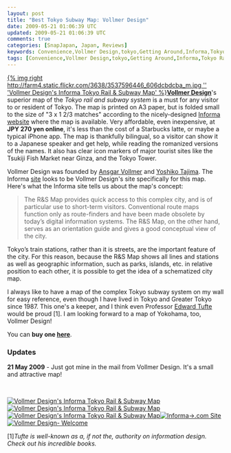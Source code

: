 ```yaml
---           
layout: post
title: "Best Tokyo Subway Map: Vollmer Design"
date: 2009-05-21 01:06:39 UTC
updated: 2009-05-21 01:06:39 UTC
comments: true
categories: [SnapJapan, Japan, Reviews]
keywords: Convenience,Vollmer Design,tokyo,Getting Around,Informa,Tokyo Rail and Subway Map
tags: [Convenience,Vollmer Design,tokyo,Getting Around,Informa,Tokyo Rail and Subway Map]
---
```

 


[{% img right http://farm4.static.flickr.com/3638/3537596446_606dcbdcba_m.jpg '' 'Vollmer Design's Informa Tokyo Rail & Subway Map' %}](http://www.flickr.com/photos/81796435@N00/3537596446 "View 'Vollmer Design's Informa Tokyo Rail & Subway Map' on Flickr.com")[**Vollmer Design**](http://www.vollmer-design.com/)'s superior map of the _Tokyo rail and subway system_ is a must for any visitor to or resident of Tokyo. The map is printed on A3 paper, but is folded small to the size of "3 x 1 2/3 matches" according to the nicely-designed [Informa website](http://informa-v.com/EN/index.php) where the map is available. Very affordable, even inexpensive, at **JPY 270 yen online**, it's less than the cost of a Starbucks latte, or maybe a typical iPhone app. The map is thankfully bilingual, so a visitor can show it to a Japanese speaker and get help, while reading the romanized versions of the names. It also has clear icon markers of major tourist sites like the Tsukiji Fish Market near Ginza, and the Tokyo Tower.  




Vollmer Design was founded by [Ansgar Vollmer](http://www.vollmer-design.com/VD/page/vollmer) and [Yoshiko Tajima](http://www.vollmer-design.com/VD/page/tajima). The Informa [site](http://informa-v.com/EN/index.php) looks to be Vollmer Design's site specifically for this map. Here's what the Informa site tells us about the map's concept:




> The R&S Map provides quick access to this complex city, and is of particular use to short-term visitors. Conventional route maps function only as route-finders and have been made obsolete by today’s digital information systems. The R&S Map, on the other hand, serves as an orientation guide and gives a good conceptual view of the city.




Tokyo’s train stations, rather than it is streets, are the important feature of the city. For this reason, because the R&S Map shows all lines and stations as well as geographic information, such as parks, islands, etc. in relative position to each other, it is possible to get the idea of a schematized city map.




I always like to have a map of the complex Tokyo subway system on my wall for easy reference, even though I have lived in Tokyo and Greater Tokyo since 1987. This one's a keeper, and I think even Professor [Edward Tufte](http://www.edwardtufte.com) would be proud [1]. I am looking forward to a map of Yokohama, too, Vollmer Design!




You can **buy one [here](http://informa-v.com/EN/shop/index.htm)**.




### Updates






**21 May 2009** - Just got mine in the mail from Vollmer Design. It's a small and attractive map!


 <br />

[![Vollmer Design's Informa Tokyo Rail & Subway Map](http://farm3.static.flickr.com/2083/3536783269_ace18174d1_s.jpg)](http://www.flickr.com/photos/81796435@N00/3536783269 "View 'Vollmer Design's Informa Tokyo Rail & Subway Map' on Flickr.com")[![Vollmer Design's Informa Tokyo Rail & Subway Map](http://farm3.static.flickr.com/2098/3536782869_4a95bf5c21_s.jpg)](http://www.flickr.com/photos/81796435@N00/3536782869 "View 'Vollmer Design's Informa Tokyo Rail & Subway Map' on Flickr.com")[![Vollmer Design's Informa Tokyo Rail & Subway Map](http://farm3.static.flickr.com/2107/3536782697_b0deac60f1_s.jpg)](http://www.flickr.com/photos/81796435@N00/3536782697 "View 'Vollmer Design's Informa Tokyo Rail & Subway Map' on Flickr.com")[![Informa->.com Site](http://farm3.static.flickr.com/2446/3537592344_6f882a77d4_s.jpg)](http://www.flickr.com/photos/81796435@N00/3537592344 "View 'Informa->.com Site' on Flickr.com")[![Vollmer Design- Welcome](http://farm3.static.flickr.com/2087/3537592160_305f6c4810_s.jpg)](http://www.flickr.com/photos/81796435@N00/3537592160 "View 'Vollmer Design- Welcome' on Flickr.com")




[1]_Tufte is well-known as a, if not the, authority on information design. Check out his incredible books._ 


